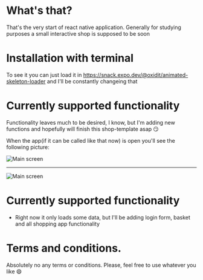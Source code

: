 # What's that?

That's the very start of react native application. Generally for studying purposes a small interactive shop is supposed to be soon

# Installation with terminal

To see it you can just load it in https://snack.expo.dev/@oxidit/animated-skeleton-loader
and I'll be constantly changeing that
 

# Currently supported functionality 
Functionality leaves much to be desired, I know, but I'm adding new functions and hopefully will finish this shop-template asap :smirk: 

When the app(if it can be called like that now) is open you'll see the following picture:

![Main screen](https://github.com/Oxidit/ReactNative/blob/main/Screenshot1.jpg "")
___________________________________________________________
![Main screen](https://github.com/Oxidit/ReactNative/blob/main/ScreenRecorder.gif "")

 


# Currently supported functionality

* Right now it only loads some data, but I'll be adding login form, basket and all shopping app functionality
 


# Terms and conditions.

Absolutely no any terms or conditions.
Please, feel free to use whatever you like :smile:

 
